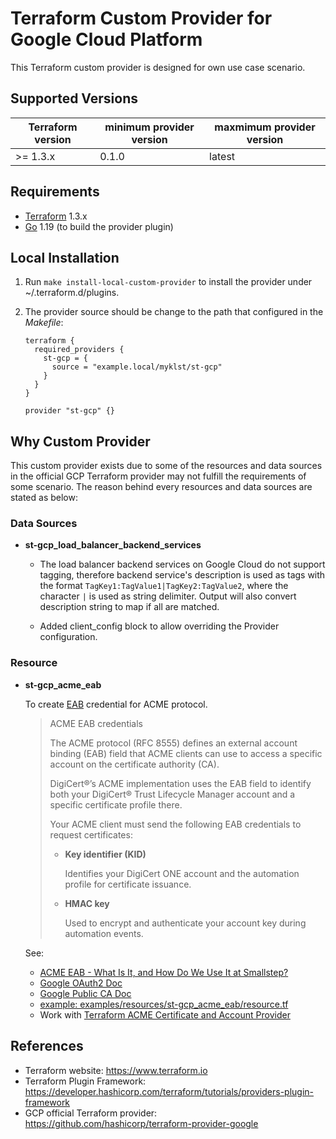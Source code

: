 Terraform Custom Provider for Google Cloud Platform
===================================================

This Terraform custom provider is designed for own use case scenario.

Supported Versions
------------------

| Terraform version | minimum provider version |maxmimum provider version
| ---- | ---- | ----|
| >= 1.3.x	| 0.1.0	| latest |

Requirements
------------

-	[Terraform](https://www.terraform.io/downloads.html) 1.3.x
-	[Go](https://golang.org/doc/install) 1.19 (to build the provider plugin)

Local Installation
------------------

1. Run `make install-local-custom-provider` to install the provider under ~/.terraform.d/plugins.

2. The provider source should be change to the path that configured in the *Makefile*:

    ```
    terraform {
      required_providers {
        st-gcp = {
          source = "example.local/myklst/st-gcp"
        }
      }
    }

    provider "st-gcp" {}
    ```

Why Custom Provider
-------------------

This custom provider exists due to some of the resources and data sources in the
official GCP Terraform provider may not fulfill the requirements of some scenario.
The reason behind every resources and data sources are stated as below:

### Data Sources

- **st-gcp_load_balancer_backend_services**

  - The load balancer backend services on Google Cloud do not support tagging, therefore
    backend service's description is used as tags with the format
    `TagKey1:TagValue1|TagKey2:TagValue2`, where the character `|` is used as string
    delimiter. Output will also convert description string to map if all are matched.

  - Added client_config block to allow overriding the Provider configuration.

### Resource

- **st-gcp_acme_eab**

  To create [EAB](https://docs.digicert.com/en/trust-lifecycle-manager/integration-guides/third-party-acme-integration/acme-external-account-binding--eab-.html) credential for ACME protocol.

  > ACME EAB credentials
  >
  > The ACME protocol (RFC 8555) defines an external account binding (EAB) field
  > that ACME clients can use to access a specific account on the certificate
  > authority (CA).
  >
  > DigiCert​​®​​’s ACME implementation uses the EAB field to identify both your
  > DigiCert​​®​​ Trust Lifecycle Manager account and a specific certificate profile
  > there.
  >
  > Your ACME client must send the following EAB credentials to request certificates:
  >
  > * **Key identifier (KID)**
  >
  >    Identifies your DigiCert ONE account and the automation profile for certificate issuance.
  >
  > * **HMAC key**
  >
  >    Used to encrypt and authenticate your account key during automation events.

  See:
    - [ACME EAB - What Is It, and How Do We Use It at Smallstep?](https://smallstep.com/blog/acme-eab-overview/)
    - [Google OAuth2 Doc](https://developers.google.com/identity/protocols/oauth2/service-account)
    - [Google Public CA Doc](https://cloud.google.com/certificate-manager/docs/reference/rest/v1beta1/projects.locations.externalAccountKeys/create)
    - [example: examples/resources/st-gcp_acme_eab/resource.tf](examples/resources/st-gcp_acme_eab/resource.tf)
    - Work with [Terraform ACME Certificate and Account Provider](https://registry.terraform.io/providers/vancluever/acme/latest/docs)

References
----------

- Terraform website: https://www.terraform.io
- Terraform Plugin Framework: https://developer.hashicorp.com/terraform/tutorials/providers-plugin-framework
- GCP official Terraform provider: https://github.com/hashicorp/terraform-provider-google
